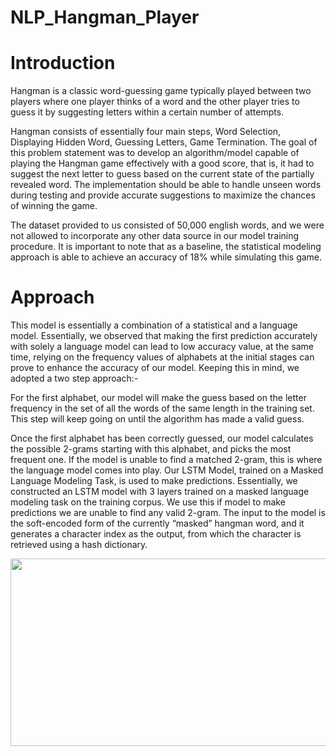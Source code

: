 # NLP_Hangman_Player

# Introduction

Hangman is a classic word-guessing game typically played between two players where one player thinks of a word and the other player tries to guess it by suggesting letters within a certain number of attempts. 

Hangman consists of essentially four main steps, Word Selection, Displaying Hidden Word, Guessing Letters, Game Termination. The goal of this problem statement was to develop an algorithm/model capable of playing the Hangman game effectively with a good score, that is, it had to suggest the next letter to guess based on the current state of the partially revealed word. The implementation should be able to handle unseen words during testing and provide accurate suggestions to maximize the chances of winning the game.

The dataset provided to us consisted of 50,000 english words, and we were not allowed to incorporate any other data source in our model training procedure. It is important to note that as a baseline, the statistical modeling approach is able to achieve an accuracy of 18% while simulating this game.

# Approach

This model is essentially a combination of a statistical and a language model. Essentially, we observed that making the first prediction accurately with solely a language model can lead to low accuracy value, at the same time, relying on the frequency values of alphabets at the initial stages can prove to enhance the accuracy of our model. Keeping this in mind, we adopted a two step approach:-

For the first alphabet, our model will make the guess based on the letter frequency in the set of all the words of the same length in the training set. This step will keep going on until the algorithm has made a valid guess.

Once the first alphabet has been correctly guessed, our model calculates the possible 2-grams starting with this alphabet, and picks the most frequent one. If the model is unable to find a matched 2-gram, this is where the language model comes into play. Our LSTM Model, trained on a Masked Language Modeling Task, is used to make predictions. Essentially, we constructed an LSTM model with 3 layers trained on a masked language modeling task on the training corpus. We use this if model to make predictions  we are unable to find any valid 2-gram. The input to the model is the soft-encoded form of the currently “masked” hangman word, and it generates a character index as the output, from which the character is retrieved using a hash dictionary.

<p align="center">
   <img src="https://github.com/mbappeenjoyer/NLP_Hangman_Player/assets/134948011/91873cd9-c7b5-4cf0-b940-5c419fb062cd" width=900 height=300>
</p>

